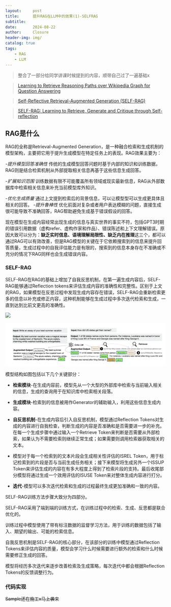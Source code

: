```yaml
---
layout:     post                       
title:      提升RAG在LLM中的效果(1)-SELFRAG            
subtitle:   
date:       2024-08-22               
author:     Closure                         
header-img: img/ 
catalog: true                         
tags:                                
    - RAG
    - LLM
---
```

> 整合了一部分给同学讲课时候提到的内容，顺带自己过了一遍基础x

> [Learning to Retrieve Reasoning Paths over Wikipedia Graph for Question Answering](https://openreview.net/forum?id=SJgVHkrYDH "Learning to Retrieve Reasoning Paths over Wikipedia Graph for Question Answering")

> [Self-Reflective Retrieval-Augmented Generation (SELF-RAG)](https://cobusgreyling.medium.com/self-reflective-retrieval-augmented-generation-self-rag-f5cbad4412d5 "Self-Reflective Retrieval-Augmented Generation (SELF-RAG)")

> [SELF-RAG: Learning to Retrieve, Generate and Critique through Self-reflection](https://github.com/AkariAsai/self-rag "SELF-RAG: Learning to Retrieve, Generate and Critique through Self-reflection")

## RAG是什么

RAG的全称是Retrieval-Augmented Generation，是一种融合检索和生成机制的模型架构，主要把它用于提升生成模型在特定任务上的表现。RAG效果主要为：

*-提升模型回答准确性*
传统的生成模型回答问题时基于内部的知识和训练数据，RAG则是结合检索机制从外部提取相关信息再基于这些信息生成回答。

*-扩展知识范围*
训练数据有限不可能覆盖所有领域或现实最新信息，RAG从外部数据库中检索相关信息来补充当前模型库外知识。

*-优化生成质量*
通过上文提到检索后的背景信息，可以让模型型可以生成更具体且相关的回答。
*-提升鲁棒性*
优化前面对复杂或者用户表达模糊的问题，直接生成很可能导致不准确回答，RAG帮助避免生成基于错误假设的回答。

现在模型在生成内容经常出现生成的信息与真实世界的事实不符，包括GPT3时期的错误引用数据（虚构refer、虚构作家和作品）、错误陈述和上下文理解错误。原因大致可以分为：**缺乏实时信息、语境理解局限性、缺乏内在推理**这三个，都可以通过RAG可以有效改善，但是RAG模型的关键在于它依赖搜索到的信息来提升回答质量，生成过程中的自我评估能力是有限的，搜索到的信息本身存在不准确或不充分的情况下RAG同样也会生成错误内容。

### SELF-RAG

SELF-RAG在RAG的基础上增加了自我反思机制，在第一遍生成内容后，SELF-RAG能够通过Reflection tokens来评估生成内容的准确性和完整性。区别于上文的RAG，如果模型在反思过程中发现生成内容存在错误，SELF-RAG会重新检索更多的信息以补充或修正内容，这种机制能够在生成过程中多次迭代检索和生成，一直到达到比前文更高的准确性。

![ ](./img/selgrag.png)

![ ](./img/rag.png)

模型结构如图包括以下几个关键部分：

- **检索模块**-在生成内容前，模型先从一个大型的外部库中检索与当前输入相关的信息，生成的查询用于在知识库中检索相关段落。

- **生成模块**-检索到的信息被用作Generator的辅助输入，利用这些信息生成内容。

- **自反思机制**-在生成内容后引入自反思机制，模型通过Reflection Tokens对生成的内容进行自我检查，判断生成的内容是否准确和是否需要进一步的补充。在每一个生成步骤中通过输入一个Retrieve Token来判断是否需要从外部检索，如果认为不需要检索则继续正常生成；如果需要则调用检索器获取相关的文本。

- 模型对于每一个检索到的文本片段会生成相关性评估的ISREL Token，用于标记检索到的片段是否与当前生成任务相关；接下来模型将生成另外一个ISSUP Token来评估生成的内容在有多大程度上得到了检索片段的支持。最后收尾部分模型将通过生成一个效用评估的ISUSE Token来对整体生成内容进行打分。

- **迭代**-模型可以多次迭代检索和生成的过程最终生成更加准确和一致的内容。

SELF-RAG训练方法步骤大致分为四部分。

SELF-RAG采用了端到端的训练方式，在训练过程中的检索、生成、反思都是联合优化的。

训练过程中模型使用了带有标注数据的监督学习方法，用于训练的数据包括了输入、期望的输出、可能的检索信息。

自我反思机制是SELF-RAG的核心部分，在该部分的训练中模型通过Reflection Tokens来评估内容的质量，模型会学习什么时候需要进行额外的检索和什么时候需要修正生成的回答。

模型将经历多次迭代来逐步改善检索及生成策略，每次迭代中都会根据Reflection Tokens的反馈调整行为。

### 代码实现

~~Sample还在施工x马上袭来~~
